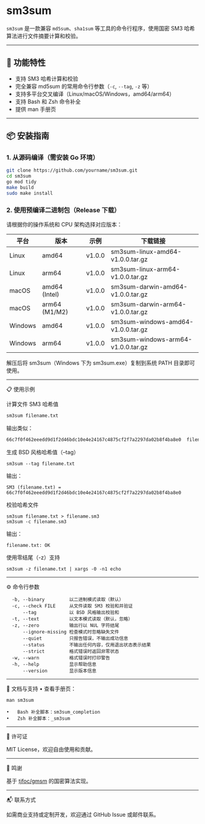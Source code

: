 
# sm3sum

`sm3sum` 是一款兼容 `md5sum`、`sha1sum` 等工具的命令行程序，使用国密 SM3 哈希算法进行文件摘要计算和校验。

---

## 🚀 功能特性

- 支持 SM3 哈希计算和校验
- 完全兼容 md5sum 的常用命令行参数（`-c`, `--tag`, `-z` 等）
- 支持多平台交叉编译（Linux/macOS/Windows，amd64/arm64）
- 支持 Bash 和 Zsh 命令补全
- 提供 man 手册页

---

## 📦 安装指南

### 1. 从源码编译（需安装 Go 环境）

```bash
git clone https://github.com/yourname/sm3sum.git
cd sm3sum
go mod tidy
make build
sudo make install
```

### 2. 使用预编译二进制包（Release 下载）

请根据你的操作系统和 CPU 架构选择对应版本：

|平台|版本|示例|下载链接|
|---|---|---|---|
|Linux|amd64|v1.0.0|sm3sum-linux-amd64-v1.0.0.tar.gz|
|Linux|arm64|v1.0.0|sm3sum-linux-arm64-v1.0.0.tar.gz|
|macOS|amd64 (Intel)|v1.0.0|sm3sum-darwin-amd64-v1.0.0.tar.gz|
|macOS|arm64 (M1/M2)|v1.0.0|sm3sum-darwin-arm64-v1.0.0.tar.gz|
|Windows|amd64|v1.0.0|sm3sum-windows-amd64-v1.0.0.tar.gz|
|Windows|arm64|v1.0.0|sm3sum-windows-arm64-v1.0.0.tar.gz|

解压后将 sm3sum（Windows 下为 sm3sum.exe）复制到系统 PATH 目录即可使用。

---

📋 使用示例

计算文件 SM3 哈希值
```bash
sm3sum filename.txt
```
输出类似：
```bash
66c7f0f462eeedd9d1f2d46bdc10e4e24167c4875cf2f7a2297da02b8f4ba8e0  filename.txt
```
生成 BSD 风格哈希值（–tag）
```
sm3sum --tag filename.txt
```
输出：
```
SM3 (filename.txt) = 66c7f0f462eeedd9d1f2d46bdc10e4e24167c4875cf2f7a2297da02b8f4ba8e0
```
校验哈希文件
```
sm3sum filename.txt > filename.sm3
sm3sum -c filename.sm3
```
输出：
```
filename.txt: OK
```
使用零结尾（-z）支持
```
sm3sum -z filename.txt | xargs -0 -n1 echo
```

---

⚙️ 命令行参数
```
  -b, --binary         以二进制模式读取（默认）
  -c, --check FILE     从文件读取 SM3 校验和并验证
      --tag            以 BSD 风格输出校验和
  -t, --text           以文本模式读取（默认，忽略）
  -z, --zero           输出行以 NUL 字符结尾
      --ignore-missing 检查模式时忽略缺失文件
      --quiet          只报告错误，不输出成功信息
      --status         不输出任何内容，仅用退出状态表示结果
      --strict         格式错误时返回非零状态
  -w, --warn           格式错误时打印警告
  -h, --help           显示帮助信息
      --version        显示版本信息
```

---

📖 文档与支持
	•	查看手册页：
```
man sm3sum
```
	•	Bash 补全脚本：sm3sum_completion
	•	Zsh 补全脚本：_sm3sum

---

📝 许可证

MIT License，欢迎自由使用和贡献。

---

🙏 鸣谢

基于 [tjfoc/gmsm](https://github.com/tjfoc/gmsm) 的国密算法实现。

---

📬 联系方式

如需商业支持或定制开发，欢迎通过 GitHub Issue 或邮件联系。

